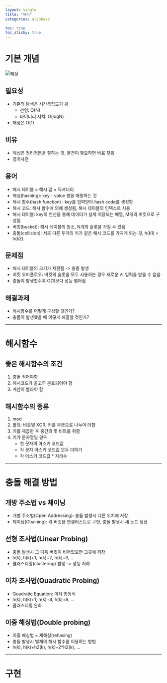 ```yaml
---
layout: single
title: "해시"
categories: algobase

toc: true
toc_sticky: true
---
```


# 기본 개념
![해싱](https://upload.wikimedia.org/wikipedia/commons/thumb/7/7d/Hash_table_3_1_1_0_1_0_0_SP.svg/1280px-Hash_table_3_1_1_0_1_0_0_SP.svg.png)
## 필요성
* 기존의 탐색은 시간복잡도가 큼
  * 선형: O(N)
  * 바이너리 서치: O(logN)
* 해싱은 O(1)

## 비유
* 해싱은 정리정돈을 잘하는 것, 물건이 필요하면 바로 찾음
* 영어사전

## 용어
* 해시 테이블 = 해시 맵 = 딕셔너리
* 해싱(hashing): key - value 쌍을 매핑하는 것
* 해시 함수(hash function) : key를 입력받아 hash code를 생성함
* 해시 코드: 해시 함수에 의해 생성됨, 해시 테이블의 인덱스로 사용
* 해시 테이블: key의 연산을 통해 데이터가 실제 저장되는 배열, M개의 버킷으로 구성됨
* 버킷(bucket): 해시 테이블의 원소, N개의 슬롯을 가질 수 있음
* 충돌(collision): 서로 다른 두개의 키가 같은 해시 코드를 가지게 되는 것, h(k1) = h(k2)

## 문제점
* 해시 테이블의 크기가 제한됨 -> 충돌 발생
* 버킷 오버플로우: 버킷의 슬롯을 모두 사용하는 경우 새로운 키 입력을 받을 수 없음
* 충돌이 발생할수록 O(1)보다 성능 떨어짐

## 해결과제
* 해시함수를 어떻게 구성할 것인가?
* 충돌이 발생했을 때 어떻게 해결할 것인가?

---

# 해시함수
## 좋은 해시함수의 조건
1. 충돌 적어야함
2. 해시코드가 골고루 분포되어야 함
3. 계산이 빨라야 함

## 해시함수의 종류
1. mod
2. 폴딩: 비트별 XOR, 키를 부분으로 나누어 더함
3. 키를 제곱한 후 중간의 몇 비트를 취함
4. 키가 문자열일 경우
    * 첫 문자의 아스키 코드값
    * 각 문자 아스키 코드값 모두 더하기
    * 각 아스키 코드값 * 자리수

---

# 충돌 해결 방법
## 개방 주소법 vs 체이닝
* 개방 주소법(Open Addressing): 충돌 발생시 다른 위치에 저장
* 체이닝(Chaining): 각 버킷을 연결리스트로 구현, 충돌 발생시 새 노드 생성

## 선형 조사법(Linear Probing)
* 충돌 발생시 그 다음 버킷이 비어있으면 그곳에 저장
* h(k), h(k)+1, h(k)+2, h(k)+3, ...
* 클러스터링(clustering) 발생 -> 성능 저하

## 이차 조사법(Quadratic Probing)
* Quadratic Equation: 이차 방정식
* h(k), h(k)+1, h(k)+4, h(k)+9, ...
* 클러스터링 완화

## 이중 해싱법(Double probing)
* 이중 해싱법 = 재해싱(rehasing)
* 충돌 발생시 별개의 해시 함수를 이용하는 방법
* h(k), h(k)+h2(k), h(k)+2*h2(k), ...

---

# 구현